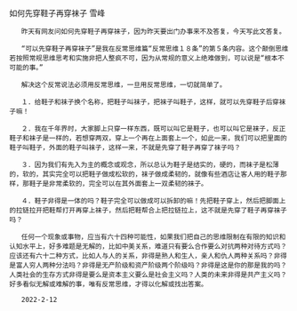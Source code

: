 如何先穿鞋子再穿袜子
雪峰

       昨天有网友问如何先穿鞋子再穿袜子，因为昨天要出门办事来不及答复，今天写此文答复。

       “可以先穿鞋子再穿袜子”是我在反常思维篇“反常思维１８条”的第５条内容。这个颠倒思维若按照常规思维思考和实施非把人整疯不可，因为从常规的意义上绝难做到，可以说是“根本不可能的事。”

       解决这个反常说法必须用反常思维，一旦用反常思维，一切就简单了。

       １．给鞋子和袜子换个名称，把鞋子叫袜子，把袜子叫鞋子，这样，就可以先穿鞋子后穿袜子嘛！

       ２．我在千年界时，大家脚上只穿一样东西，既可以叫它是鞋子，也可以叫它是袜子，反正鞋子和袜子是一样的，若想穿两双，穿上一个再在上面套上一个，如此一来，我们可以把里面的鞋子叫鞋子，外面的鞋子叫袜子，这样一来，不就是先穿了鞋子再穿了袜子吗？

       ３．因为我们有先入为主的概念或观念，所以总认为鞋子是结实的，硬的，而袜子是松薄的，软的，其实完全可以把鞋子做成松软的，袜子做成柔韧的，就像有些酒店让客人用的鞋子那样，那鞋子是非常柔软的，完全可以在其外面套上一双柔韧的袜子。

       ４．鞋子非得是一体的吗？鞋子完全可以做成可以拆卸的嘛！先把鞋子穿上，然后把脚面上的拉链拉开把鞋帮打开再穿上袜子，然后把鞋帮合上把拉链拉上，这不就是先穿了鞋子再穿袜子吗？

       任何一个现象或事物，应当有六十四种可能性，如果我们把自己的思维限制在有限的知识和认知水平上，好多难题是无解的，比如中美关系，难道只有要么合作要么对抗两种对待方式吗？应该还有六十二种方式，比如人与人的关系，非得是熟人和生人，亲人和仇人两种关系吗？非得是富人穷人两种分法吗？非得是无产阶级和资产阶级两个阶级吗？非得是这是你的那是我的吗？人类社会的生存方式非得是要么是资本主义要么是社会主义吗？人类的未来非得是共产主义吗？好多看似无解或难解的事，唯有反常思维，才得以化解或找出答案。

       2022-2-12



